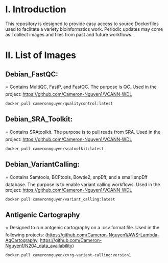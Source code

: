 # I. Introduction

This repository is designed to provide easy access to source Dockerfiles used to faciltate a variety bioinformatics work.
Periodic updates may come as I collect images and files from past and future workflows.

# II. List of Images

## Debian_FastQC:
:star: Contains MultiQC, FastP, and FastQC. The purpose is QC. Used in the project: https://github.com/Cameron-Nguyen1/VCANN-WDL
```
docker pull cameronnguyen/qualitycontrol:latest
```
## Debian_SRA_Toolkit:
:star: Contains SRAtoolkit. The purpose is to pull reads from SRA. Used in the project: https://github.com/Cameron-Nguyen1/VCANN-WDL
```
docker pull cameronnguyen/sratoolkit:latest
```
## Debian_VariantCalling: 
:star: Contains Samtools, BCFtools, Bowtie2, snpEff, and a small snpEff database. The purpose is to enable variant calling workflows. Used in the project: https://github.com/Cameron-Nguyen1/VCANN-WDL
```
docker pull cameronnguyen/variant_calling:latest
```
## Antigenic Cartography
:star: Designed to run antgenic cartography on a .csv format file. Used in the following projects: (https://github.com/Cameron-Nguyen1/AWS-Lambda-AgCartography, https://github.com/Cameron-Nguyen1/N204_data_availability)
```
docker pull cameronnguyen/cvrg-variant-calling:version1
```
